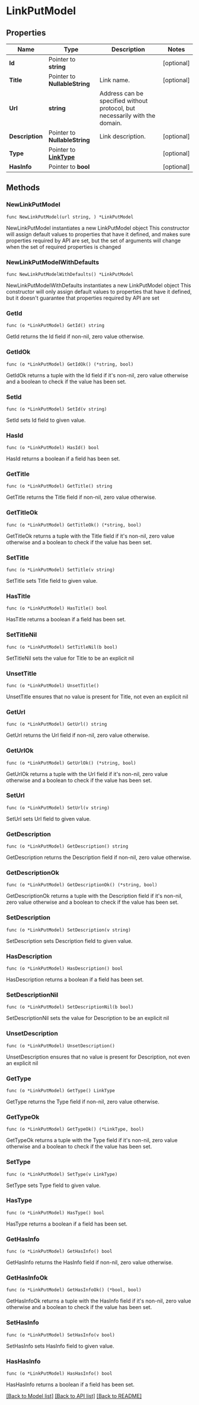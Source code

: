 # LinkPutModel

## Properties

Name | Type | Description | Notes
------------ | ------------- | ------------- | -------------
**Id** | Pointer to **string** |  | [optional] 
**Title** | Pointer to **NullableString** | Link name. | [optional] 
**Url** | **string** | Address can be specified without protocol, but necessarily with the domain. | 
**Description** | Pointer to **NullableString** | Link description. | [optional] 
**Type** | Pointer to [**LinkType**](LinkType.md) |  | [optional] 
**HasInfo** | Pointer to **bool** |  | [optional] 

## Methods

### NewLinkPutModel

`func NewLinkPutModel(url string, ) *LinkPutModel`

NewLinkPutModel instantiates a new LinkPutModel object
This constructor will assign default values to properties that have it defined,
and makes sure properties required by API are set, but the set of arguments
will change when the set of required properties is changed

### NewLinkPutModelWithDefaults

`func NewLinkPutModelWithDefaults() *LinkPutModel`

NewLinkPutModelWithDefaults instantiates a new LinkPutModel object
This constructor will only assign default values to properties that have it defined,
but it doesn't guarantee that properties required by API are set

### GetId

`func (o *LinkPutModel) GetId() string`

GetId returns the Id field if non-nil, zero value otherwise.

### GetIdOk

`func (o *LinkPutModel) GetIdOk() (*string, bool)`

GetIdOk returns a tuple with the Id field if it's non-nil, zero value otherwise
and a boolean to check if the value has been set.

### SetId

`func (o *LinkPutModel) SetId(v string)`

SetId sets Id field to given value.

### HasId

`func (o *LinkPutModel) HasId() bool`

HasId returns a boolean if a field has been set.

### GetTitle

`func (o *LinkPutModel) GetTitle() string`

GetTitle returns the Title field if non-nil, zero value otherwise.

### GetTitleOk

`func (o *LinkPutModel) GetTitleOk() (*string, bool)`

GetTitleOk returns a tuple with the Title field if it's non-nil, zero value otherwise
and a boolean to check if the value has been set.

### SetTitle

`func (o *LinkPutModel) SetTitle(v string)`

SetTitle sets Title field to given value.

### HasTitle

`func (o *LinkPutModel) HasTitle() bool`

HasTitle returns a boolean if a field has been set.

### SetTitleNil

`func (o *LinkPutModel) SetTitleNil(b bool)`

 SetTitleNil sets the value for Title to be an explicit nil

### UnsetTitle
`func (o *LinkPutModel) UnsetTitle()`

UnsetTitle ensures that no value is present for Title, not even an explicit nil
### GetUrl

`func (o *LinkPutModel) GetUrl() string`

GetUrl returns the Url field if non-nil, zero value otherwise.

### GetUrlOk

`func (o *LinkPutModel) GetUrlOk() (*string, bool)`

GetUrlOk returns a tuple with the Url field if it's non-nil, zero value otherwise
and a boolean to check if the value has been set.

### SetUrl

`func (o *LinkPutModel) SetUrl(v string)`

SetUrl sets Url field to given value.


### GetDescription

`func (o *LinkPutModel) GetDescription() string`

GetDescription returns the Description field if non-nil, zero value otherwise.

### GetDescriptionOk

`func (o *LinkPutModel) GetDescriptionOk() (*string, bool)`

GetDescriptionOk returns a tuple with the Description field if it's non-nil, zero value otherwise
and a boolean to check if the value has been set.

### SetDescription

`func (o *LinkPutModel) SetDescription(v string)`

SetDescription sets Description field to given value.

### HasDescription

`func (o *LinkPutModel) HasDescription() bool`

HasDescription returns a boolean if a field has been set.

### SetDescriptionNil

`func (o *LinkPutModel) SetDescriptionNil(b bool)`

 SetDescriptionNil sets the value for Description to be an explicit nil

### UnsetDescription
`func (o *LinkPutModel) UnsetDescription()`

UnsetDescription ensures that no value is present for Description, not even an explicit nil
### GetType

`func (o *LinkPutModel) GetType() LinkType`

GetType returns the Type field if non-nil, zero value otherwise.

### GetTypeOk

`func (o *LinkPutModel) GetTypeOk() (*LinkType, bool)`

GetTypeOk returns a tuple with the Type field if it's non-nil, zero value otherwise
and a boolean to check if the value has been set.

### SetType

`func (o *LinkPutModel) SetType(v LinkType)`

SetType sets Type field to given value.

### HasType

`func (o *LinkPutModel) HasType() bool`

HasType returns a boolean if a field has been set.

### GetHasInfo

`func (o *LinkPutModel) GetHasInfo() bool`

GetHasInfo returns the HasInfo field if non-nil, zero value otherwise.

### GetHasInfoOk

`func (o *LinkPutModel) GetHasInfoOk() (*bool, bool)`

GetHasInfoOk returns a tuple with the HasInfo field if it's non-nil, zero value otherwise
and a boolean to check if the value has been set.

### SetHasInfo

`func (o *LinkPutModel) SetHasInfo(v bool)`

SetHasInfo sets HasInfo field to given value.

### HasHasInfo

`func (o *LinkPutModel) HasHasInfo() bool`

HasHasInfo returns a boolean if a field has been set.


[[Back to Model list]](../README.md#documentation-for-models) [[Back to API list]](../README.md#documentation-for-api-endpoints) [[Back to README]](../README.md)


